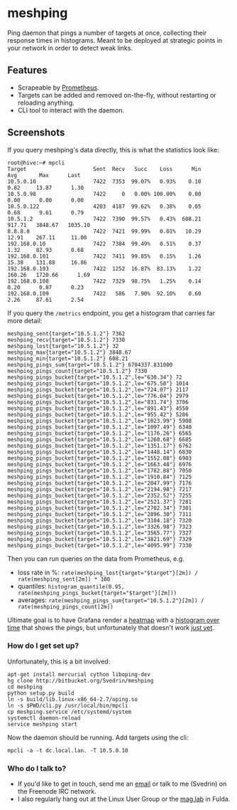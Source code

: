 # meshping #

Ping daemon that pings a number of targets at once, collecting their response times in histograms. Meant to be deployed at strategic points in your network in order to detect weak links.

## Features

* Scrapeable by [Prometheus](prometheus.io).
* Targets can be added and removed on-the-fly, without restarting or reloading anything.
* CLI tool to interact with the daemon.

## Screenshots

If you query meshping's data directly, this is what the statistics look like:

```
root@hive:~# mpcli
Target                     Sent  Recv   Succ    Loss      Min       Avg       Max      Last
10.5.0.10                  7422  7353  99.07%   0.93%    0.10      0.82     13.87      1.30
10.5.0.98                  7422     0   0.00% 100.00%    0.00      0.00      0.00      0.00
10.5.0.122                 4203  4187  99.62%   0.38%    0.05      0.68      9.61      0.79
10.5.1.2                   7422  7390  99.57%   0.43%  608.21    917.71   3848.67   1035.10
8.8.8.8                    7422  7421  99.99%   0.01%   10.29     12.91    267.11     11.00
192.168.0.10               7422  7384  99.49%   0.51%    0.37      1.32     82.93      0.68
192.168.0.101              7422  7411  99.85%   0.15%    1.26     15.38    131.88     16.86
192.168.0.103              7422  1252  16.87%  83.13%    1.22    160.26   1720.66      1.69
192.168.0.108              7422  7329  98.75%   1.25%    0.14      0.20      0.87      0.23
192.168.0.109              7422   586   7.90%  92.10%    0.60      2.26     87.61      2.54
```

If you query the `/metrics` endpoint, you get a histogram that carries far more detail:

```
meshping_sent{target="10.5.1.2"} 7362
meshping_recv{target="10.5.1.2"} 7330
meshping_lost{target="10.5.1.2"} 32
meshping_max{target="10.5.1.2"} 3848.67
meshping_min{target="10.5.1.2"} 608.21
meshping_pings_sum{target="10.5.1.2"} 6704337.831000
meshping_pings_count{target="10.5.1.2"} 7330
meshping_pings_bucket{target="10.5.1.2",le="630.34"} 72
meshping_pings_bucket{target="10.5.1.2",le="675.58"} 1014
meshping_pings_bucket{target="10.5.1.2",le="724.07"} 2117
meshping_pings_bucket{target="10.5.1.2",le="776.04"} 2979
meshping_pings_bucket{target="10.5.1.2",le="831.74"} 3706
meshping_pings_bucket{target="10.5.1.2",le="891.43"} 4550
meshping_pings_bucket{target="10.5.1.2",le="955.42"} 5286
meshping_pings_bucket{target="10.5.1.2",le="1023.99"} 5908
meshping_pings_bucket{target="10.5.1.2",le="1097.49"} 6340
meshping_pings_bucket{target="10.5.1.2",le="1176.26"} 6565
meshping_pings_bucket{target="10.5.1.2",le="1260.68"} 6685
meshping_pings_bucket{target="10.5.1.2",le="1351.17"} 6762
meshping_pings_bucket{target="10.5.1.2",le="1448.14"} 6830
meshping_pings_bucket{target="10.5.1.2",le="1552.08"} 6903
meshping_pings_bucket{target="10.5.1.2",le="1663.48"} 6976
meshping_pings_bucket{target="10.5.1.2",le="1782.88"} 7050
meshping_pings_bucket{target="10.5.1.2",le="1910.84"} 7125
meshping_pings_bucket{target="10.5.1.2",le="2047.99"} 7176
meshping_pings_bucket{target="10.5.1.2",le="2194.98"} 7217
meshping_pings_bucket{target="10.5.1.2",le="2352.52"} 7255
meshping_pings_bucket{target="10.5.1.2",le="2521.37"} 7281
meshping_pings_bucket{target="10.5.1.2",le="2702.34"} 7301
meshping_pings_bucket{target="10.5.1.2",le="2896.30"} 7311
meshping_pings_bucket{target="10.5.1.2",le="3104.18"} 7320
meshping_pings_bucket{target="10.5.1.2",le="3326.98"} 7323
meshping_pings_bucket{target="10.5.1.2",le="3565.77"} 7327
meshping_pings_bucket{target="10.5.1.2",le="3821.69"} 7329
meshping_pings_bucket{target="10.5.1.2",le="4095.99"} 7330
```

Then you can run queries on the data from Prometheus, e.g.

 * loss rate in %: `rate(meshping_lost{target="$target"}[2m]) / rate(meshping_sent[2m]) * 100`
 * quantiles: `histogram_quantile(0.95, rate(meshping_pings_bucket{target="$target"}[2m]))`
 * averages: `rate(meshping_pings_sum{target="10.5.1.2"}[2m]) / rate(meshping_pings_count[2m])`

Ultimate goal is to have Grafana render a [heatmap](http://docs.grafana.org/features/panels/heatmap/) with a
[histogram over time](http://docs.grafana.org/img/docs/v43/heatmap_histogram_over_time.png) that shows the pings,
but unfortunately that doesn't work [just yet](https://github.com/grafana/grafana/issues/10009).


### How do I get set up? ###

Unfortunately, this is a bit involved:

```
apt-get install mercurial cython liboping-dev
hg clone http://bitbucket.org/Svedrin/meshping
cd meshping
python setup.py build
ln -s build/lib.linux-x86_64-2.7/oping.so
ln -s $PWD/cli.py /usr/local/bin/mpcli
cp meshping.service /etc/systemd/system
systemctl daemon-reload
service meshping start
```

Now the daemon should be running. Add targets using the cli:

```
mpcli -a -t dc.local.lan. -T 10.5.0.10
```


### Who do I talk to? ###

* If you'd like to get in touch, send me an [email](mailto:i.am@svedr.in) or talk to me (Svedrin) on the Freenode IRC network.
* I also regularly hang out at the Linux User Group or the [mag.lab](http://mag.lab.sh) in Fulda.

